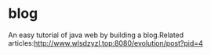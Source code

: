 # blog
An easy tutorial of java web by building a blog.Related articles:http://www.wlsdzyzl.top:8080/evolution/post?pid=4
